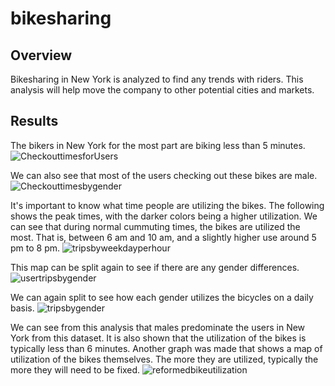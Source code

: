 # bikesharing
## Overview
Bikesharing in New York is analyzed to find any trends with riders. This analysis will help move the company to other potential cities and markets. 

## Results
The bikers in New York for the most part are biking less than 5 minutes. 
![CheckouttimesforUsers](https://user-images.githubusercontent.com/86981530/146709721-2dd76539-973d-49ac-9f79-f5348e8b3b03.PNG)

We can also see that most of the users checking out these bikes are male. 
![Checkouttimesbygender](https://user-images.githubusercontent.com/86981530/146709770-8611de7c-1544-4608-8a70-9ebd716abb0e.PNG)

It's important to know what time people are utilizing the bikes. The following shows the peak times, with the darker colors being a higher utilization. We can see that during normal cummuting times, the bikes are utilized the most. That is, between 6 am and 10 am, and a slightly higher use around 5 pm to 8 pm. 
![tripsbyweekdayperhour](https://user-images.githubusercontent.com/86981530/146709872-2442654a-6d64-417a-ba90-856d1beacf34.PNG)

This map can be split again to see if there are any gender differences. 
![usertripsbygender](https://user-images.githubusercontent.com/86981530/146710138-1f72f497-acb3-4013-bbd2-96274b48825c.PNG)

We can again split to see how each gender utilizes the bicycles on a daily basis. 
![tripsbygender](https://user-images.githubusercontent.com/86981530/146710043-3dd465ce-bd9e-4903-8b98-d1ed309d770e.PNG)

We can see from this analysis that males predominate the users in New York from this dataset. It is also shown that the utilization of the bikes is typically less than 6 minutes. Another graph was made that shows a map of utilization of the bikes themselves. The more they are utilized, typically the more they will need to be fixed. 
![reformedbikeutilization](https://user-images.githubusercontent.com/86981530/146710424-e99fe288-d7c6-43e3-bbbe-28a3414d7090.PNG)
